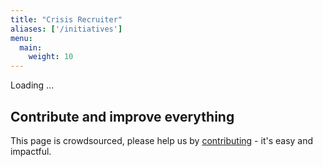 ```yaml
---
title: "Crisis Recruiter"
aliases: ['/initiatives']
menu:
  main:
    weight: 10
---
```


<div id="recruiter-screen">Loading ...</div>

<link href="/style-recruiter.css" rel="stylesheet" type="text/css">
<script src="https://cdnjs.cloudflare.com/ajax/libs/markdown-it/9.1.0/markdown-it.min.js"
        integrity="sha256-TkN8s0Xn8oiroeIyHkXDjt+W71FdPsdjFmn3jKbLgxQ=" crossorigin="anonymous"></script>
<script src="https://maps.googleapis.com/maps/api/js?key=AIzaSyCdWGGzRnF_DNDDDonCyv1FWxRK4dBWt7U&libraries=places" async defer></script>
<script src="/js/strings.en.bundle.js" async defer></script>
<script src="/js/app.bundle.js" async defer></script>

## Contribute and improve everything
This page is crowdsourced, please help us by <a href="/contribute" target="_blank">contributing</a> - it's easy and impactful.